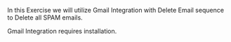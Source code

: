 In this Exercise we will utilize Gmail Integration with Delete Email sequence to Delete all SPAM emails.

Gmail Integration requires installation.
